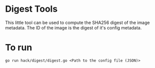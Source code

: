 # Digest Tools

This little tool can be used to compute the SHA256 digest of the image
metadata. The ID of the image is the digest of it's config metadata.

# To run
`go run hack/digest/digest.go <Path to the config file (JSON)>`